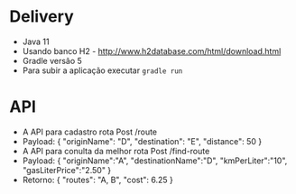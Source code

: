 # Delivery

 - Java 11
 - Usando banco H2 - http://www.h2database.com/html/download.html
 - Gradle versão 5
 - Para subir a aplicação executar `gradle run` 

# API
 - A API para cadastro rota Post /route
  - Payload: 
    {
        "originName": "D",
        "destination": "E",
        "distance": 50
    }
 - A API para conulta da melhor rota Post /find-route
  - Payload: 
        {
            "originName":"A",
            "destinationName":"D",
            "kmPerLiter":"10",
            "gasLiterPrice":"2.50"
        }
  - Retorno:
    {
        "routes": "A, B",
        "cost": 6.25
    }